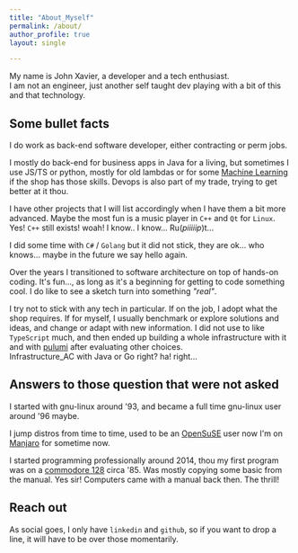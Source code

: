```yaml
---
title: "About_Myself"
permalink: /about/
author_profile: true
layout: single

---
```


My name is John Xavier, a developer and a tech enthusiast.<br>
I am not an engineer, just another self taught dev playing with a bit of this and
that technology.

## Some bullet facts

I do work as back-end software developer, either contracting or perm jobs.

I mostly do back-end for business apps in Java for a living, but sometimes I use JS/TS or python, mostly for old lambdas or for some
[Machine Learning](https://en.wikipedia.org/wiki/Machine_learning) if the shop has those skills. Devops is also part of my trade, trying to
get better at it thou.

I have other projects that I will list accordingly when I have them a bit more advanced. Maybe the most fun is a music player in `C++`
and `Qt` for `Linux`. Yes! `C++` still exists! woah! I know.. I know... Ru(_piiiiip_)t...

I did some time with `C#` / `Golang` but it did not stick, they are ok... who knows... maybe in the future we say hello again.

Over the years I transitioned to software architecture on top of hands-on coding. It's fun..., as long as it's a beginning for getting to
code something cool. I do like to see a sketch turn into something _"real"_.

I try not to stick with any tech in particular. If on the job, I adopt what the shop requires. If for myself, I usually benchmark or explore
solutions and ideas, and change or adapt with new information. I did not use to like `TypeScript` much, and then ended up building a whole
infrastructure with it and with [pulumi](https://www.pulumi.com/) after evaluating other choices.<br>
Infrastructure_AC with Java or Go right? ha! right...

## Answers to those question that were not asked

I started with gnu-linux around '93, and became a full time gnu-linux user around '96 maybe.

I jump distros from time to time, used to be an [OpenSuSE](https://www.opensuse.org/) user now I'm on [Manjaro](https://manjaro.org/) for
sometime now.

I started programming professionally around 2014, thou my first program was on
a [commodore 128](https://en.wikipedia.org/wiki/Commodore_128) circa '85. Was mostly copying some basic from the manual. Yes sir! Computers
came with a manual back then. The thrill!

## Reach out

As social goes, I only have `linkedin` and `github`, so if you want to drop a line, it will have to be over those momentarily.
